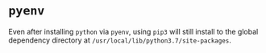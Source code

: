 # `pyenv`

Even after installing `python` via `pyenv`, using `pip3` will still install to the global dependency directory at `/usr/local/lib/python3.7/site-packages`.
